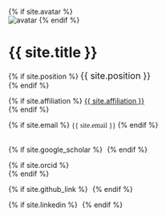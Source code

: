 <!-- Load icons type -->
<link rel="stylesheet" href="https://cdn.jsdelivr.net/gh/jpswalsh/academicons/css/academicons.min.css">
<link rel=stylesheet href=https://cdnjs.cloudflare.com/ajax/libs/font-awesome/6.5.2/css/all.min.css>

<!-- Avatar -->
{% if site.avatar %}  
<a class="image avatar"><img src="{{ site.url }}/{{ site.avatar }}" alt="avatar" /></a>
{% endif %}

<!-- Name -->
<h1>{{ site.title }}</h1>

<!-- Position -->
{% if site.position %}
<position style="font-size:1.10rem;">{{ site.position }}</position>
<br>
{% endif %}

<!-- Affiliation -->
{% if site.affiliation %}
<a href="{{ site.affiliation_link }}" rel="noopener"><autocolor>{{ site.affiliation }}</autocolor></a>
<br>
{% endif %}

<!-- Email -->
{% if site.email %}
<email style="font-size: 14px; font-family: 'Ubuntu Mono';">{{ site.email }}</email>
{% endif %}
<br>
<br>

<!-- Social Icons -->
<div class="social-icons">
  {% if site.google_scholar %}
  <a style="margin: 0 5px 0 0" href="{{ site.google_scholar }}">
    <i class="ai ai-google-scholar" style="font-size:1.2rem"></i>
  </a>  
  {% endif %}

  {% if site.orcid %}
  <a style="margin: 0 5px 0 0" href="{{ site.orcid }}">
    <i class="ai ai-orcid" style="font-size:1.2rem"></i>
  </a>  
  {% endif %}

  {% if site.github_link %}
  <a style="margin: 0 5px 0 0" href="{{ site.github_link }}">
    <i class="fab fa-github"></i>
  </a>
  {% endif %}

  {% if site.linkedin %}
  <a style="margin: 0 5px 0 0" href="{{ site.linkedin }}">
    <i class="fab fa-linkedin"></i>
  </a>
  {% endif %}
</div>

